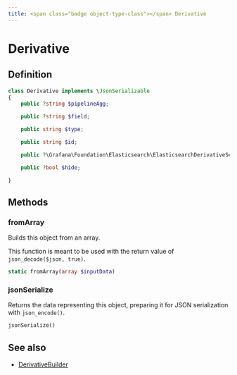 ```yaml
---
title: <span class="badge object-type-class"></span> Derivative
---
```

# <span class="badge object-type-class"></span> Derivative

## Definition

```php
class Derivative implements \JsonSerializable
{
    public ?string $pipelineAgg;

    public ?string $field;

    public string $type;

    public string $id;

    public ?\Grafana\Foundation\Elasticsearch\ElasticsearchDerivativeSettings $settings;

    public ?bool $hide;

}
```
## Methods

### <span class="badge object-method"></span> fromArray

Builds this object from an array.

This function is meant to be used with the return value of `json_decode($json, true)`.

```php
static fromArray(array $inputData)
```

### <span class="badge object-method"></span> jsonSerialize

Returns the data representing this object, preparing it for JSON serialization with `json_encode()`.

```php
jsonSerialize()
```

## See also

 * <span class="badge builder"></span> [DerivativeBuilder](./builder-DerivativeBuilder.md)
